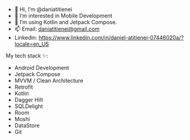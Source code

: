 - 👋 Hi, I’m @daniatitienei
- 👀 I’m interested in Mobile Development
- 🌱 I’m using Kotlin and Jetpack Compose.
- 📫 Email: daniatitienei@gmail.com
- Linkedin: https://www.linkedin.com/in/daniel-atitienei-07446020a/?locale=en_US

My tech stack ✨:
- Android Development
- Jetpack Compose
- MVVM / Clean Architecture
- Retrofit
- Kotlin
- Dagger Hilt
- SQLDelight
- Room
- Moshi
- DataStore
- Git

<!---
daniatitienei/daniatitienei is a ✨ special ✨ repository because its `README.md` (this file) appears on your GitHub profile.
You can click the Preview link to take a look at your changes.
--->
